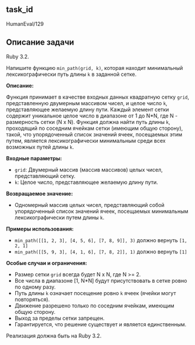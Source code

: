 ## task_id
HumanEval/129

## Описание задачи
Ruby 3.2.

Напишите функцию `min_path(grid, k)`, которая находит минимальный лексикографически путь длины `k` в заданной сетке.

**Описание:**

Функция принимает в качестве входных данных квадратную сетку `grid`, представленную двумерным массивом чисел, и целое число `k`, представляющее желаемую длину пути.  Каждый элемент сетки содержит уникальное целое число в диапазоне от 1 до N*N, где N - размерность сетки (N x N).  Функция должна найти путь длины `k`, проходящий по соседним ячейкам сетки (имеющим общую сторону), такой, что упорядоченный список значений ячеек, посещаемых этим путем, является лексикографически минимальным среди всех возможных путей длины `k`.

**Входные параметры:**

* `grid`: Двумерный массив (массив массивов) целых чисел, представляющий сетку.
* `k`: Целое число, представляющее желаемую длину пути.

**Возвращаемое значение:**

* Одномерный массив целых чисел, представляющий собой упорядоченный список значений ячеек, посещаемых минимальным лексикографически путем длины `k`.

**Примеры использования:**

* `min_path([[1, 2, 3], [4, 5, 6], [7, 8, 9]], 3)`  должно вернуть `[1, 2, 1]`
* `min_path([[5, 9, 3], [4, 1, 6], [7, 8, 2]], 1)` должно вернуть `[1]`


**Особые случаи и ограничения:**

* Размер сетки `grid` всегда будет N x N, где N >= 2.
* Все числа в диапазоне [1, N*N] будут присутствовать в сетке ровно по одному разу.
* Путь длины `k` означает посещение ровно `k` ячеек (ячейки могут повторяться).
* Движение разрешено только по соседним ячейкам, имеющим общую сторону.
* Выход за пределы сетки запрещен.
* Гарантируется, что решение существует и является единственным.


Реализация должна быть на Ruby 3.2.

